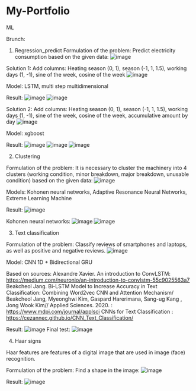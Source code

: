 # My-Portfolio
ML

Brunch:

1) Regression_predict
Formulation of the problem:
Predict electricity consumption based on the given data:
![image](https://github.com/evgeniya1908/My-Portfolio/assets/49306119/ba85dfbc-66bb-4a29-9b1f-e54ecf30b0b8)

Solution 1:
Add columns: Heating season (0, 1), season (-1, 1, 1.5), working days (1, -1), sine of the week, cosine of the week
![image](https://github.com/evgeniya1908/My-Portfolio/assets/49306119/9e1388ca-2889-42a9-aea5-426e77c4705c)

Model: LSTM, multi step multidimensional

Result:
![image](https://github.com/evgeniya1908/My-Portfolio/assets/49306119/4bb681c8-0bbf-417f-8991-e8a90f610530)
![image](https://github.com/evgeniya1908/My-Portfolio/assets/49306119/05a86cc6-ef08-4762-b1a1-7e8ea3dbf4bf)

Solution 2:
Add columns: Heating season (0, 1), season (-1, 1, 1.5), working days (1, -1), sine of the week, cosine of the week, accumulative amount by day
![image](https://github.com/evgeniya1908/My-Portfolio/assets/49306119/6f6bf049-2dc1-4932-a52d-2193c7ede279)

Model: xgboost

Result: 
![image](https://github.com/evgeniya1908/My-Portfolio/assets/49306119/ce646885-3c35-4b85-a91e-c5673b295325)
![image](https://github.com/evgeniya1908/My-Portfolio/assets/49306119/e3e57cdf-a87f-44e3-9ea2-de47d8aa001c)
![image](https://github.com/evgeniya1908/My-Portfolio/assets/49306119/b497c092-66fe-4ada-9827-6110131316a4)


2) Clustering

Formulation of the problem:
It is necessary to cluster the machinery into 4 clusters (working condition, minor breakdown, major breakdown, unusable condition) based on the given data:
![image](https://github.com/evgeniya1908/My-Portfolio/assets/49306119/f3afa8dc-02ca-47b4-bf68-e464fa755093)

Models: Kohonen neural networks, Adaptive Resonance Neural Networks, Extreme Learning Machine

Result:
![image](https://github.com/evgeniya1908/My-Portfolio/assets/49306119/8bdf7e28-5b98-4c77-95c3-de7f03c20f9e)

Kohonen neural networks:
![image](https://github.com/evgeniya1908/My-Portfolio/assets/49306119/2f3d403a-ccca-47b6-8dbf-914d978c18f1)
![image](https://github.com/evgeniya1908/My-Portfolio/assets/49306119/c72a45e7-a711-43a6-905a-de794561d55b)


3) Text classification

Formulation of the problem:
Classify reviews of smartphones and laptops, as well as positive and negative reviews.
![image](https://github.com/evgeniya1908/My-Portfolio/assets/49306119/699ac44e-055a-46a1-8712-d668a59bb627)

Model: CNN 1D + Bidirectional GRU

Based on sources:
Alexandre Xavier. An introduction to ConvLSTM: https://medium.com/neuronio/an-introduction-to-convlstm-55c9025563a7
Beakcheol Jang. Bi-LSTM Model to Increase Accuracy in Text Classification: Combining Word2vec CNN and Attention Mechanism/ Beakcheol Jang, Myeonghwi Kim, Gaspard Harerimana, Sang-ug Kang , Jong Wook Kim// Applied Sciences. 2020. : https://www.mdpi.com/journal/applsci 
CNNs for Text Classification : https://cezannec.github.io/CNN_Text_Classification/

Result:
![image](https://github.com/evgeniya1908/My-Portfolio/assets/49306119/e071b6f6-bdb8-4f58-81ab-0cc55cdffcc6)
Final test:
![image](https://github.com/evgeniya1908/My-Portfolio/assets/49306119/517039aa-18fb-4a8b-a612-c553298f17af)


4) Haar signs

Haar features are features of a digital image that are used in image (face) recognition.

Formulation of the problem:
Find a shape in the image:
![image](https://github.com/evgeniya1908/My-Portfolio/assets/49306119/2f90b0a3-9182-4102-8b31-c3ede15c1b72)

Result:
![image](https://github.com/evgeniya1908/My-Portfolio/assets/49306119/b116f4b6-5ea3-4cdd-80c7-57157b30266e)
